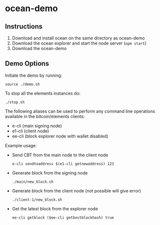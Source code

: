 # ocean-demo

## Instructions
1. Download and install ocean on the same directory as ocean-demo 
2. Download the ocean explorer and start the node server (`npm start`)
3. Download the ocean-demo

## Demo Options

Initiate the demo by running:

`source ./demo.sh`

To stop all the elements instances do:

`./stop.sh`

The following aliases can be used to perform any command line operations available in the bitcoin/elements clients:

* e-cli (main signing node)
* e1-cli (client node)
* ee-cli (block explorer node with wallet disabled)

Example usage:

- Send CBT from the main node to the client node

	`e-cli sendtoaddress $(e1-cli getnewaddress) 123`

- Generate block from the signing node

	`./main/new_block.sh`

- Generate block from the client node (not possible will give error)

	`./client-1/new_block.sh`

- Get the latest block from the explorer node

	`ee-cli getblock ($ee-cli getbestblockhash) true`


